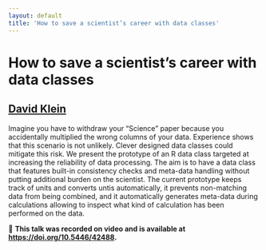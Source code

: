 ```yaml
---
layout: default
title: 'How to save a scientist’s career with data classes'
---
```


# How to save a scientist’s career with data classes

## [David Klein](../../speaker/EUWJCE/)

Imagine you have to withdraw your “Science” paper because you accidentally multiplied the wrong columns of your data. Experience shows that this scenario is not unlikely. Clever designed data classes could mitigate this risk. We present the prototype of an R data class targeted at increasing the reliability of data processing. The aim is to have a data class that features built-in consistency checks and meta-data handling without putting additional burden on the scientist. The current prototype keeps track of units and converts untis automatically, it prevents non-matching data from being combined, and it automatically generates meta-data during calculations allowing to inspect what kind of calculation has been performed on the data.

🎥 **This talk was recorded on video and is available at <https://doi.org/10.5446/42488>.**